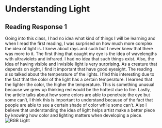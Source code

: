  # Understanding Light
 ## Reading Response 1
 Going into this class, I had no idea what kind of things I will be learning and when I read the first reading, I was surprised on how much more complex the idea of light is. I knew about rays and such but I never knew that there was more to it. The first thing that caught my eye is the idea of wavelengths with ultraviolets and infrared. I had no idea that such things exist. Also, the idea of having visible and invisible light is very surprising. As a creature that depends on sight, I find it important that have good eyesight.
  The reading also talked about the temperature of the lights. I find this interesting due to the fact that the color of the light has a certain temperature. I learned that the lighter the color, the higher the temperature. This is something unusual because we grew up thinking red would be the hottest due to fire. Lastly, the article talks about how some colors are able to penetrate the eye but some can’t, I think this is important to understand because of the fact that people are able to see a certain shade of color while some can’t. Also I believe that understanding the idea of light helps artist make a better piece by knowing how color and lighting matters when developing a piece.
  ![RGB Light](https://www.laserworld.com/shop/media/catalog/product/cache/1/thumbnail/9df78eab33525d08d6e5fb8d27136e95/r/t/rti_nano_rgb-0008_1.jpg)
